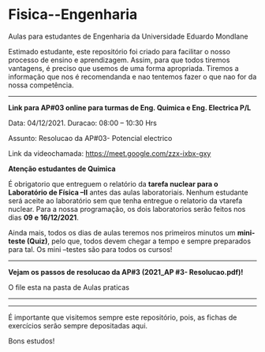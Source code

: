 # Fisica--Engenharia
Aulas para estudantes de Engenharia da Universidade Eduardo Mondlane

Estimado estudante, este repositório foi criado para facilitar o nosso processo de ensino e aprendizagem. Assim, para que todos tiremos vantagens, é preciso que usemos  de uma forma apropriada. Tiremos a informação que nos é recomendanda e nao tentemos fazer o que nao for da nossa competência.

---------------------------------------------------------------------------------------------------------------------------------------------------
**Link para AP#03 online para turmas de Eng. Quimica e Eng. Electrica P/L**

Data: 04/12/2021. Duracao:  08:00 – 10:30 Hrs

Assunto: Resolucao da AP#03- Potencial electrico

Link da videochamada: https://meet.google.com/zzx-ixbx-gxy


**Atenção estudantes de Quimica**

É obrigatorio que entreguem o relatório da **tarefa nuclear para o Laboratório de Física –II** antes das aulas laboratoriais. Nenhum estudante será aceite ao laboratório sem que tenha entregue o relatorio da vtarefa nuclear.
Para a nossa programação, os dois laboratorios serão feitos nos dias **09 e 16/12/2021**.

Ainda mais, todos os dias de aulas teremos nos primeiros minutos um **mini-teste (Quiz)**, pelo que, todos devem chegar a tempo e sempre preparados para tal. Os mini –testes são para todos os cursos!

--------------------------------------------------------------------------------------------------------------------------------------------

**Vejam os passos de resolucao da AP#3 (2021_AP #3- Resolucao.pdf)!**

O file esta na pasta de Aulas praticas


----------------------------------------------------------------------------------------------------------------------------------------------------








----------------------------------------------------------------------------------------------------------------------------------------------------------------------------
É importante que visitemos sempre este repositório, pois,  as fichas de exercícios serão sempre depositadas aqui.


Bons estudos!
